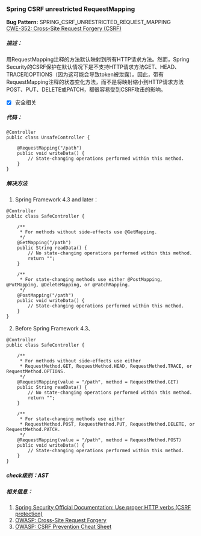 ### Spring CSRF unrestricted RequestMapping 

**Bug Pattern:** SPRING_CSRF_UNRESTRICTED_REQUEST_MAPPING  
[CWE-352: Cross-Site Request Forgery (CSRF)](https://cwe.mitre.org/data/definitions/352.html)
##### 描述：
用RequestMapping注释的方法默认映射到所有HTTP请求方法。然而，Spring Security的CSRF保护在默认情况下是不支持HTTP请求方法GET、HEAD、TRACE和OPTIONS（因为这可能会导致token被泄露）。因此，带有RequestMapping注释的状态变化方法，而不是将映射缩小到HTTP请求方法POST、PUT、DELETE或PATCH，都很容易受到CSRF攻击的影响。
- [x] 安全相关
##### 代码：

```
@Controller
public class UnsafeController {

    @RequestMapping("/path")
    public void writeData() {
        // State-changing operations performed within this method.
    }
}
```
##### 解决方法
1. Spring Framework 4.3 and later：

```
@Controller
public class SafeController {

    /**
     * For methods without side-effects use @GetMapping.
     */
    @GetMapping("/path")
    public String readData() {
        // No state-changing operations performed within this method.
        return "";
    }

    /**
     * For state-changing methods use either @PostMapping, @PutMapping, @DeleteMapping, or @PatchMapping.
     */
    @PostMapping("/path")
    public void writeData() {
        // State-changing operations performed within this method.
    }
}
```

2. Before Spring Framework 4.3、

```
@Controller
public class SafeController {

    /**
     * For methods without side-effects use either
     * RequestMethod.GET, RequestMethod.HEAD, RequestMethod.TRACE, or RequestMethod.OPTIONS.
     */
    @RequestMapping(value = "/path", method = RequestMethod.GET)
    public String readData() {
        // No state-changing operations performed within this method.
        return "";
    }

    /**
     * For state-changing methods use either
     * RequestMethod.POST, RequestMethod.PUT, RequestMethod.DELETE, or RequestMethod.PATCH.
     */
    @RequestMapping(value = "/path", method = RequestMethod.POST)
    public void writeData() {
        // State-changing operations performed within this method.
    }
}
```
##### check级别：AST
##### 相关信息：
1. [Spring Security Official Documentation: Use proper HTTP verbs (CSRF protection)](https://docs.spring.io/spring-security/site/docs/current/reference/html/csrf.html#csrf-use-proper-verbs)
2. [OWASP: Cross-Site Request Forgery](https://www.owasp.org/index.php/Cross-Site_Request_Forgery_%28CSRF%29)
3. [OWASP: CSRF Prevention Cheat Sheet](https://www.owasp.org/index.php/Cross-Site_Request_Forgery_%28CSRF%29_Prevention_Cheat_Sheet)
